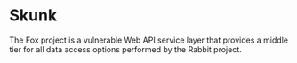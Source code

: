 ﻿# Skunk

The Fox project is a vulnerable Web API service layer that provides a middle tier for all data access options performed by the Rabbit project.